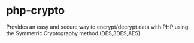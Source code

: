 # php-crypto
Provides an easy and secure way to encrypt/decrypt data with PHP  using the Symmetric Cryptography method.(DES,3DES,AES) 
